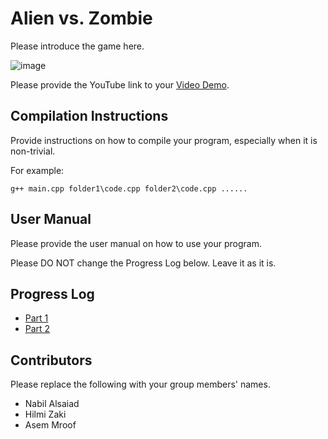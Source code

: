 # Alien vs. Zombie

Please introduce the game here.

![image](https://user-images.githubusercontent.com/73927632/216097719-ec48dfb5-459b-4999-b174-8560ab962854.png)

Please provide the YouTube link to your [Video Demo](https://youtube.com).

## Compilation Instructions

Provide instructions on how to compile your program, especially when it is non-trivial.

For example:

```
g++ main.cpp folder1\code.cpp folder2\code.cpp ......
```

## User Manual

Please provide the user manual on how to use your program.

Please DO NOT change the Progress Log below. Leave it as it is.

## Progress Log

-   [Part 1](PART1.md)
-   [Part 2](PART2.md)

## Contributors

Please replace the following with your group members' names.

-   Nabil Alsaiad
-   Hilmi Zaki
-   Asem Mroof
